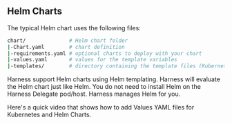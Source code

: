 ## Helm Charts

The typical Helm chart uses the following files:


```bash
chart/              # Helm chart folder  
|-Chart.yaml        # chart definition  
|-requirements.yaml # optional charts to deploy with your chart  
|-values.yaml       # values for the template variables  
|-templates/        # directory containing the template files (Kubernetes manifests)
```

Harness support Helm charts using Helm templating. Harness will evaluate the Helm chart just like Helm. You do not need to install Helm on the Harness Delegate pod/host. Harness manages Helm for you.

Here's a quick video that shows how to add Values YAML files for Kubernetes and Helm Charts. 

<!-- Video:
https://www.youtube.com/watch?v=dVk6-8tfwJc-->
<docvideo src="https://www.youtube.com/watch?v=dVk6-8tfwJc" />

